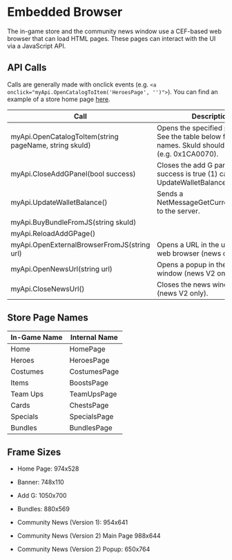 # Embedded Browser

The in-game store and the community news window use a CEF-based web browser that can load HTML pages. These pages can interact with the UI via a JavaScript API.

## API Calls

Calls are generally made with onclick events (e.g. ```<a onclick="myApi.OpenCatalogToItem('HeroesPage', '')">```). You can find an example of a store home page [here](./../assets/store/mhgame_store_home).

| Call                                                   | Description                                                                                                   |
| ------------------------------------------------------ | ------------------------------------------------------------------------------------------------------------- |
| myApi.OpenCatalogToItem(string pageName, string skuId) | Opens the specified page / item. See the table below for page names. SkuId should be in hex (e.g. 0x1CA0070). |
| myApi.CloseAddGPanel(bool success)                     | Closes the add G panel. If success is true (1) calls UpdateWalletBalance.                                     |
| myApi.UpdateWalletBalance()                            | Sends a NetMessageGetCurrencyBalance to the server.                                                           |
| myApi.BuyBundleFromJS(string skuId)                    |                                                                                                               |
| myApi.ReloadAddGPage()                                 |                                                                                                               |
| myApi.OpenExternalBrowserFromJS(string url)            | Opens a URL in the user's default web browser (news only).                                                    |
| myApi.OpenNewsUrl(string url)                          | Opens a popup in the news window (news V2 only).                                                              |
| myApi.CloseNewsUrl()                                   | Closes the news window popup (news V2 only).                                                                  |

## Store Page Names

| In-Game Name | Internal Name |
| ------------ | ------------- |
| Home         | HomePage      |
| Heroes       | HeroesPage    |
| Costumes     | CostumesPage  |
| Items        | BoostsPage    |
| Team Ups     | TeamUpsPage   |
| Cards        | ChestsPage    |
| Specials     | SpecialsPage  |
| Bundles      | BundlesPage   |

## Frame Sizes

- Home Page: 974x528

- Banner: 748x110

- Add G: 1050x700

- Bundles: 880x569

- Community News (Version 1): 954x641

- Community News (Version 2) Main Page 988x644

- Community News (Version 2) Popup: 650x764
